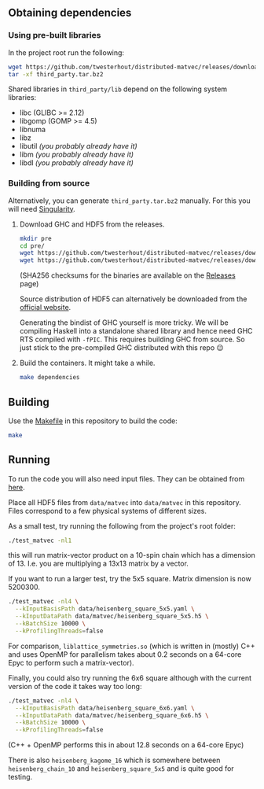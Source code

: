 ## Obtaining dependencies

### Using pre-built libraries

In the project root run the following:

```sh
wget https://github.com/twesterhout/distributed-matvec/releases/download/v0.0.1-pre/third_party.tar.bz2
tar -xf third_party.tar.bz2
```

Shared libraries in `third_party/lib` depend on the following system libraries:

  * libc (GLIBC >= 2.12)
  * libgomp (GOMP >= 4.5)
  * libnuma
  * libz
  * libutil *(you probably already have it)*
  * libm *(you probably already have it)*
  * libdl *(you probably already have it)*

### Building from source

Alternatively, you can generate `third_party.tar.bz2` manually. For this you will need [Singularity](https://sylabs.io/).

1) Download GHC and HDF5 from the releases.

   ~~~~~~~~sh
   mkdir pre
   cd pre/
   wget https://github.com/twesterhout/distributed-matvec/releases/download/v0.0.0/ghc-8.10.7-x86_64-linux-ubuntu-18.04-2021-12-16.tar.xz
   wget https://github.com/twesterhout/distributed-matvec/releases/download/v0.0.0/hdf5-1.12.1.tar.bz2
   ~~~~~~~~
   (SHA256 checksums for the binaries are available on the [Releases](https://github.com/twesterhout/distributed-matvec/releases) page)

   Source distribution of HDF5 can alternatively be downloaded from the [official website](https://www.hdfgroup.org/downloads/hdf5/source-code/).

   Generating the bindist of GHC yourself is more tricky. We will be compiling Haskell into a standalone shared library and hence need GHC RTS compiled with `-fPIC`. This requires building GHC from source. So just stick to the pre-compiled GHC distributed with this repo :wink:

2) Build the containers. It might take a while.

   ~~~~~~~~sh
   make dependencies
   ~~~~~~~~


## Building

Use the [Makefile](Makefile) in this repository to build the code:

```sh
make
```


## Running

To run the code you will also need input files. They can be obtained from
[here](https://surfdrive.surf.nl/files/index.php/s/OK5527Awfgl1hT2).

Place all HDF5 files from `data/matvec` into `data/matvec` in this repository.
Files correspond to a few physical systems of different sizes.

As a small test, try running the following from the project's root folder:

```sh
./test_matvec -nl1
```

this will run matrix-vector product on a 10-spin chain which has a dimension of
13. I.e. you are multiplying a 13x13 matrix by a vector.

If you want to run a larger test, try the 5x5 square. Matrix dimension is now
5200300.

```sh
./test_matvec -nl4 \
  --kInputBasisPath data/heisenberg_square_5x5.yaml \
  --kInputDataPath data/matvec/heisenberg_square_5x5.h5 \
  --kBatchSize 10000 \
  --kProfilingThreads=false
```

For comparison, `liblattice_symmetries.so` (which is written in (mostly) C++ and
uses OpenMP for parallelism takes about 0.2 seconds on a 64-core Epyc to perform
such a matrix-vector).

Finally, you could also try running the 6x6 square although with the current
version of the code it takes way too long:

```sh
./test_matvec -nl4 \
  --kInputBasisPath data/heisenberg_square_6x6.yaml \
  --kInputDataPath data/matvec/heisenberg_square_6x6.h5 \
  --kBatchSize 10000 \
  --kProfilingThreads=false
```

(C++ + OpenMP performs this in about 12.8 seconds on a 64-core Epyc)

There is also `heisenberg_kagome_16` which is somewhere between
`heisenberg_chain_10` and `heisenberg_square_5x5` and is quite good for testing.
